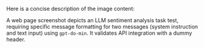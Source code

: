 Here is a concise description of the image content:

A web page screenshot depicts an LLM sentiment analysis task test, requiring specific message formatting for two messages (system instruction and text input) using `gpt-do-min`. It validates API integration with a dummy header.